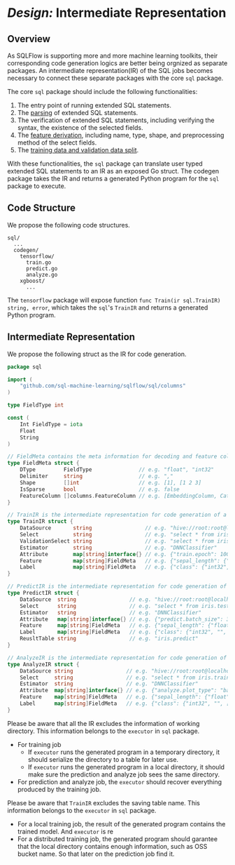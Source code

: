 # _Design:_ Intermediate Representation

## Overview

As SQLFlow is supporting more and more machine learning toolkits, their corresponding code generation logics are better being orgnized as separate packages. An intermediate representation(IR) of the SQL jobs becomes necessary to connect these separate packages with the core `sql` package.

The core `sql` package should include the following functionalities:
1. The entry point of running extended SQL statements.
1. The [parsing](https://github.com/sql-machine-learning/sqlflow/blob/develop/doc/sql_parser.md) of extended SQL statements.
1. The verification of extended SQL statements, including verifying the syntax, the existence of the selected fields.
1. The [feature derivation](https://github.com/sql-machine-learning/sqlflow/blob/develop/doc/feature_derivation.md), including name, type, shape, and preprocessing method of the select fields.
1. The [training data and validation data split](https://github.com/sql-machine-learning/sqlflow/blob/develop/doc/training_and_validation.md).

With these functionalities, the `sql` package çan translate user typed extended SQL statements to an IR as an exposed Go struct. The codegen package takes the IR and returns a generated Python program for the `sql` package to execute.

## Code Structure

We propose the following code structures.

```
sql/
  ...
  codegen/
    tensorflow/
      train.go
      predict.go
      analyze.go
    xgboost/
      ...
```

The `tensorflow` package will expose function `func Train(ir sql.TrainIR) string, error`, which takes the `sql`'s `TrainIR` and returns a generated Python program.

## Intermediate Representation

We propose the following struct as the IR for code generation.

```go
package sql

import (
	"github.com/sql-machine-learning/sqlflow/sql/columns"
)

type FieldType int

const (
	Int FieldType = iota
	Float
	String
)

// FieldMeta contains the meta information for decoding and feature columns
type FieldMeta struct {
	DType         FieldType               // e.g. "float", "int32"
	Delimiter     string                  // e.g. ","
	Shape         []int                   // e.g. [1], [1 2 3]
	IsSparse      bool                    // e.g. false
	FeatureColumn []columns.FeatureColumn // e.g. [EmbeddingColumn, CategoryIDColumn]
}

// TrainIR is the intermediate representation for code generation of a training job
type TrainIR struct {
	DataSource       string                 // e.g. "hive://root:root@localhost:10000/churn"
	Select           string                 // e.g. "select * from iris.train"
	ValidationSelect string                 // e.g. "select * from iris.val;"
	Estimator        string                 // e.g. "DNNClassifier"
	Attribute        map[string]interface{} // e.g. {"train.epoch": 1000, "model.hidden_units": [10 10]}
	Feature          map[string]FieldMeta   // e.g. {"sepal_length": {"float", "", [1], false}, ...}
	Label            map[string]FieldMeta   // e.g. {"class": {"int32", "", [1], false}}
}

// PredictIR is the intermediate representation for code generation of a prediction job
type PredictIR struct {
	DataSource  string                 // e.g. "hive://root:root@localhost:10000/churn"
	Select      string                 // e.g. "select * from iris.test"
	Estimator   string                 // e.g. "DNNClassifier"
	Attribute   map[string]interface{} // e.g. {"predict.batch_size": 32}
	Feature     map[string]FieldMeta   // e.g. {"sepal_length": {"float", "", [1], false}, ...}
	Label       map[string]FieldMeta   // e.g. {"class": {"int32", "", [1], false}}
	ReusltTable string                 // e.g. "iris.predict"
}

// AnalyzeIR is the intermediate representation for code generation of a analysis job
type AnalyzeIR struct {
	DataSource string                 // e.g. "hive://root:root@localhost:10000/churn"
	Select     string                 // e.g. "select * from iris.train"
	Estimator  string                 // e.g. "DNNClassifier"
	Attribute  map[string]interface{} // e.g. {"analyze.plot_type": "bar"}
	Feature    map[string]FieldMeta   // e.g. {"sepal_length": {"float", "", [1], false}, ...}
	Label      map[string]FieldMeta   // e.g. {"class": {"int32", "", [1], false}}
}
```

Please be aware that all the IR excludes the information of working directory. This information belongs to the `executor` in `sql` package.
- For training job
  - If `executor` runs the generated program in a temporary directory, it should serialize the directory to a table for later use.
  - If `executor` runs the generated program in a local directory, it should make sure the prediction and analyze job sees the same directory.
- For prediction and analyze job, the `executor` should recover everything produced by the training job.

Please be aware that `TrainIR` excludes the saving table name. This information belongs to the `executor` in `sql` package.
- For a local training job, the result of the generated program contains the trained model. And `executor` is re
- For a distributed training job, the generated program should garantee that the local directory contains enough information, such as OSS bucket name. So that later on the prediction job find it.
